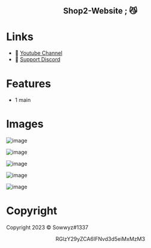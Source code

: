 <h2 align="center">
                          Shop2-Website <strong>;</strong> 😼
<br>


# Links
- 🔗 [Youtube Channel](https://www.youtube.com/channel/UC9_kma0SOd-oSe24gqpqqCA)
- 🔗 [Support Discord](https://discord.com/users/394251966571872256)


# Features

+ 1 main


# Images 

![image](https://user-images.githubusercontent.com/88189918/234327796-e7063a45-ac76-4353-9844-5f76f63cb07c.png)

![image](https://user-images.githubusercontent.com/88189918/234327817-68a24cb9-d16b-4aed-9529-982f88d1b9c1.png)

![image](https://user-images.githubusercontent.com/88189918/234327838-97d470ab-e0c1-43ce-bd99-a618327b227b.png)

![image](https://user-images.githubusercontent.com/88189918/234328145-728b1b06-97fa-4b8b-800b-35faafd7a4d2.png)

![image](https://user-images.githubusercontent.com/88189918/234328167-27ca7ad8-6bc0-4c8a-ab27-cd8ff172f805.png)




# Copyright 
Copyright 2023 © Sowwyz#1337

</h2>
<p align="center">
   RGlzY29yZCA6IFNvd3d5eiMxMzM3
<br>

